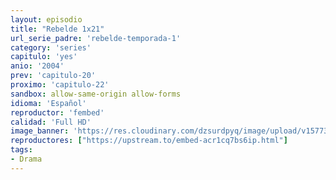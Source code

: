 ```yaml
---
layout: episodio
title: "Rebelde 1x21"
url_serie_padre: 'rebelde-temporada-1'
category: 'series'
capitulo: 'yes'
anio: '2004'
prev: 'capitulo-20'
proximo: 'capitulo-22'
sandbox: allow-same-origin allow-forms
idioma: 'Español'
reproductor: 'fembed'
calidad: 'Full HD'
image_banner: 'https://res.cloudinary.com/dzsurdpyq/image/upload/v1577313723/rebelde-temporada-1-min.jpg'
reproductores: ["https://upstream.to/embed-acr1cq7bs6ip.html"]
tags:
- Drama
---
```












